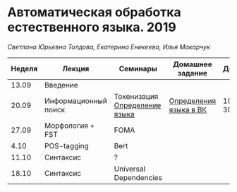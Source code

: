 # Автоматическая обработка естественного языка. 2019
*Светлана Юрьевна Толдова, Екатерина Еникеева, Илья Макарчук*

|Неделя|Лекция|Семинары|Домашнее задание|Дедлайн|
|-|-|-|-|-|
|13.09|Введение||||
|20.09|Информационный поиск|Токенизация <br> [Определение языка](https://github.com/xngoli/nlp2019/blob/master/seminars/2_Language_Detection.ipynb)|[Определения языка в ВК](https://github.com/xngoli/nlp2019/blob/master/hometasks/HW1_language_detection.ipynb)|10:00 30.09|
|27.09|Морфология + FST|FOMA|||
|4.10|POS-tagging|Bert|||
|11.10|Синтаксис|?|||
|18.10|Синтаксис|Universal Dependencies|||
